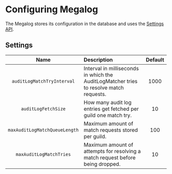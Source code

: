 # Configuring Megalog

The Megalog stores its configuration in the database and uses the [Settings API](../../Database/Settings.md).

## Settings

|             Name              | Description                                                                            | Default |
| :---------------------------: | :------------------------------------------------------------------------------------- | :-----: |
|  `auditLogMatchTryInterval`   | Interval in milliseconds in which the AuditLogMatcher tries to resolve match requests. |  1000   |
|      `auditLogFetchSize`      | How many audit log entries get fetched per guild one match try.                        |   10    |
| `maxAuditLogMatchQueueLength` | Maximum amount of match requests stored per guild.                                     |   100   |
|    `maxAuditLogMatchTries`    | Maximum amount of attempts for resolving a match request before being dropped.         |   10    |
